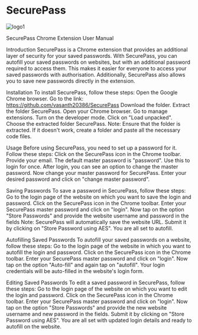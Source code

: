 # SecurePass
![logo1](https://user-images.githubusercontent.com/88873153/235291221-ed66bd22-2904-40d1-aee6-f20a93bac762.png)

SecurePass Chrome Extension User Manual

Introduction
SecurePass is a Chrome extension that provides an additional layer of security for your saved passwords. With SecurePass, you can autofill your saved passwords on websites, but with an additional password required to access them. This makes it easier for everyone to access your saved passwords with authorisation. Additionally, SecurePass also allows you to save new passwords directly in the extension.

Installation
To install SecurePass, follow these steps:
Open the Google Chrome browser.
Go to the link: https://github.com/vasanth20386/SecurePass
Download the folder.
Extract the folder SecurePass.
Open your Chrome browser.
Go to manage extensions.
Turn on the developer mode.
Click on "Load unpacked".
Choose the extracted folder SecurePass.
Note: Ensure that the folder is extracted. If it doesn't work, create a folder and paste all the necessary code files.

Usage
Before using SecurePass, you need to set up a password for it. Follow these steps:
Click on the SecurePass icon in the Chrome toolbar.
Provide your email.
The default master password is "password". Use this to login for once.
After login, you can see an option to change the master password. Now change your master password for SecurePass.
Enter your desired password and click on "change master password".

Saving Passwords
To save a password in SecurePass, follow these steps:
Go to the login page of the website on which you want to save the login and password.
Click on the SecurePass icon in the Chrome toolbar.
Enter your SecurePass master password and click on "login".
Now tap on the option "Store Passwords" and provide the website username and password in the fields 
Note: SecurePass will automatically save the website URL.
Submit it by clicking on "Store Password using AES".
You are all set to autofill.


Autofilling Saved Passwords
To autofill your saved passwords on a website, follow these steps:
Go to the login page of the website in which you want to autofill the login and password.
Click on the SecurePass icon in the Chrome toolbar.
Enter your SecurePass master password and click on "login".
Now tap on the option "Auto-fill" and again tap on "autofill".
Your login credentials will be auto-filled in the website's login form.

Editing Saved Passwords
To edit a saved password in SecurePass, follow these steps:
Go to the login page of the website on which you want to edit the login and password.
Click on the SecurePass icon in the Chrome toolbar.
Enter your SecurePass master password and click on "login".
Now tap on the option "Store Passwords" and provide the new website username and new password in the fields.
Submit it by clicking on "Store Password using AES".
You are all set with updated login details and ready to autofill on the website.



